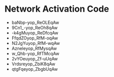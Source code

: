 # Network Activation Code
* baNbp-yop_ReOLEqAw
* 9Cn1_-yop_ReOh8qAw
* -k4gMuyop_ReDfcqAw
* FfqdZOyop_RfM-oqAw
* N2JgYuyop_RfM-wqAw
* Azneleyop_RfMysqAw
* w_Qhb-yop_RfTMcqAw
* 2vYOeuyop_Zf-uUqAw
* Vrdsreyop_ZbiK8qAw
* qtgFqeyop_ZbgbUqAw